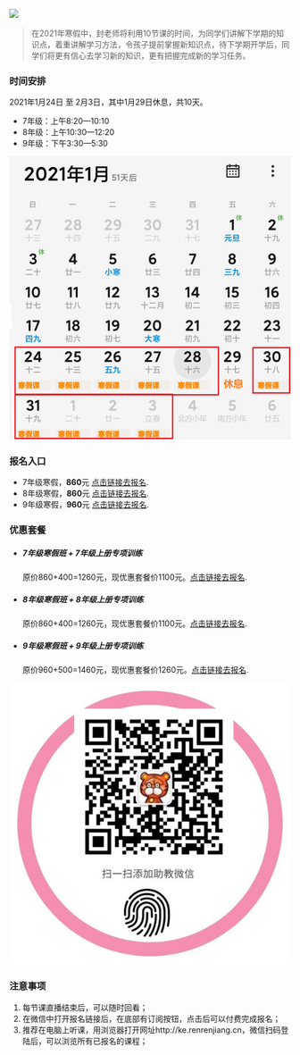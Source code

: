 ![](/imgs/logo-small.jpg)
> 在2021年寒假中，封老师将利用10节课的时间，为同学们讲解下学期的知识点，着重讲解学习方法，令孩子提前掌握新知识点，待下学期开学后，同学们将更有信心去学习新的知识，更有把握完成新的学习任务。
### 时间安排
2021年1月24日 至 2月3日，其中1月29日休息，共10天。
- 7年级：上午8:20—10:10
- 8年级：上午10:30—12:20
- 9年级：下午3:30—5:30

![月历方式查看时间](/imgs/2.png)

### 报名入口
- 7年级寒假，**860**元 [点击链接去报名](https://h5.renrenjiang.cn/c76351#/column?cid=76351&su=5814744 "7年级寒假").
- 8年级寒假，**860**元 [点击链接去报名](https://h5.renrenjiang.cn/c76351#/column?cid=76351&su=5814744 "8年级寒假").
- 9年级寒假，**960**元 [点击链接去报名](https://h5.renrenjiang.cn/c76351#/column?cid=76351&su=5814744 "9年级寒假").

### 优惠套餐
- ##### 7年级寒假班 + 7年级上册专项训练
  原价860+400=1260元，现优惠套餐价1100元。[点击链接去报名](http:///"7年级优惠套餐").
- ##### 8年级寒假班 + 8年级上册专项训练
  原价860+400=1260元，现优惠套餐价1100元。[点击链接去报名](http:///"8年级优惠套餐").
- ##### 9年级寒假班 + 9年级上册专项训练
  原价960+500=1460元，现优惠套餐价1260元。[点击链接去报名](http:///"9年级优惠套餐").

![封老师助教微信](/imgs/1.jpg)

### 注意事项
1. 每节课直播结束后，可以随时回看；
2. 在微信中打开报名链接后，在底部有订阅按钮，点击后可以付费完成报名；
3. 推荐在电脑上听课，用浏览器打开网址http://ke.renrenjiang.cn，微信扫码登陆后，可以浏览所有已报名的课程；
